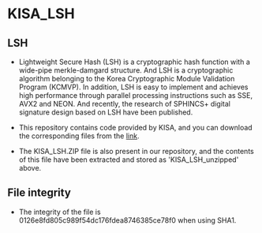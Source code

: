 # KISA_LSH

## LSH
* Lightweight Secure Hash (LSH) is a cryptographic hash function with a wide-pipe merkle-damgard structure. And LSH is a cryptographic algorithm belonging to the Korea Cryptographic Module Validation Program (KCMVP).  In addition, LSH is easy to implement and achieves high performance through parallel processing instructions such as SSE, AVX2 and NEON. And recently, the research of SPHINCS+ digital signature design based on LSH have been published.

* This repository contains code provided by KISA, and you can download the corresponding files from the [link](https://seed.kisa.or.kr/kisa/Board/22/detailView.do).

* The KISA_LSH.ZIP file is also present in our repository, and the contents of this file have been extracted and stored as 'KISA_LSH_unzipped' above.

## File integrity
* The integrity of the file is 0126e8fd805c989f54dc176fdea8746385ce78f0 when using SHA1.



